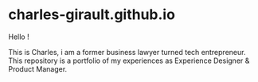 # charles-girault.github.io

Hello ! 


This is Charles, i am a former business lawyer turned tech entrepreneur.
This repository is a portfolio of my experiences as Experience Designer & Product Manager.
